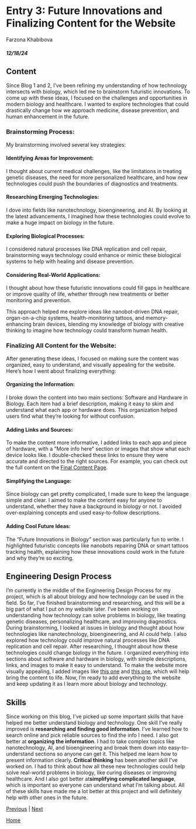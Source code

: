 # Entry 3: Future Innovations and Finalizing Content for the Website
Farzona Khabibova 
##### 12/18/24

## Content
Since Blog 1 and 2, I’ve been refining my understanding of how technology intersects with biology, which led me to brainstorm futuristic innovations. To come up with these ideas, I focused on the challenges and opportunities in modern biology and healthcare. I wanted to explore technologies that could drastically change how we approach medicine, disease prevention, and human enhancement in the future.

### Brainstorming Process:
My brainstorming involved several key strategies:

#### Identifying Areas for Improvement:
I thought about current medical challenges, like the limitations in treating genetic diseases, the need for more personalized healthcare, and how new technologies could push the boundaries of diagnostics and treatments.

#### Researching Emerging Technologies:
I dove into fields like nanotechnology, bioengineering, and AI. By looking at the latest advancements, I imagined how these technologies could evolve to make a huge impact on biology in the future.

#### Exploring Biological Processes:
I considered natural processes like DNA replication and cell repair, brainstorming ways technology could enhance or mimic these biological systems to help with healing and disease prevention.

#### Considering Real-World Applications:
I thought about how these futuristic innovations could fill gaps in healthcare or improve quality of life, whether through new treatments or better monitoring and prevention.

This approach helped me explore ideas like nanobot-driven DNA repair, organ-on-a-chip systems, health-monitoring tattoos, and memory-enhancing brain devices, blending my knowledge of biology with creative thinking to imagine how technology could transform human health.

### Finalizing All Content for the Website:
After generating these ideas, I focused on making sure the content was organized, easy to understand, and visually appealing for the website. Here’s how I went about finalizing everything:

#### Organizing the Information:
I broke down the content into two main sections: Software and Hardware in Biology. Each item had a brief description, making it easy to skim and understand what each app or hardware does. This organization helped users find what they’re looking for without confusion.

#### Adding Links and Sources:
To make the content more informative, I added links to each app and piece of hardware, with a "More info here" section or images that show what each device looks like. I double-checked these links to ensure they were accurate and directed to the right sources. For example, you can check out the full content on the [Final Content Page](https://docs.google.com/document/d/1ZA2PeJ4g9qTsPonNAOP5gqhc6yjXQF6QuSu2CQZkNUM/edit?tab=t.0).

#### Simplifying the Language:
Since biology can get pretty complicated, I made sure to keep the language simple and clear. I aimed to make the content easy for anyone to understand, whether they have a background in biology or not. I avoided over-explaining concepts and used easy-to-follow descriptions.

#### Adding Cool Future Ideas:
The “Future Innovations in Biology” section was particularly fun to write. I highlighted futuristic concepts like nanobots repairing DNA or smart tattoos tracking health, explaining how these innovations could work in the future and why they’re so exciting.

## Engineering Design Process
I’m currently in the middle of the Engineering Design Process for my project, which is all about biology and how technology can be used in the field. So far, I’ve finished brainstorming and researching, and this will be a big part of what I put on my website later. I’ve been working on understanding how technology can solve problems in biology, like treating genetic diseases, personalizing healthcare, and improving diagnostics. During brainstorming, I looked at issues in biology and thought about how technologies like nanotechnology, bioengineering, and AI could help. I also explored how technology could improve natural processes like DNA replication and cell repair. After researching, I thought about how these technologies could change biology in the future. I organized everything into sections about software and hardware in biology, with simple descriptions, links, and images to make it easy to understand. To make the website more visually appealing, I added images like [this one](https://encrypted-tbn0.gstatic.com/images?q=tbn:ANd9GcSUWavYVAXZQwWf8FqIyCnqJCMRphzsvGLAsg&s) and [this one](https://encrypted-tbn0.gstatic.com/images?q=tbn:ANd9GcS8orQE9I7qbzXqY0UuPtRjcEQwsc28Tast_w&s), which will help bring the content to life. Now, I’m ready to add everything to the website and keep updating it as I learn more about biology and technology.

## Skills 
Since working on this blog, I've picked up some important skills that have helped me better understand biology and technology. One skill I’ve really improved is **researching and finding good information**. I’ve learned how to search online and pick reliable sources to find the info I need. I also got better at **organizing the information**. I had to take complex topics like nanotechnology, AI, and bioengineering and break them down into easy-to-understand sections so anyone can get it. This helped me learn how to present information clearly. **Critical thinking** has been another skill I’ve worked on. I had to think about how all these new technologies could help solve real-world problems in biology, like curing diseases or improving healthcare. And I also got better at**simplifying complicated language**, which is important so everyone can understand what I’m talking about. All of these skills have made me a lot better at this project and will definitely help with other ones in the future.

[Previous](entry02.md) | [Next](entry04.md)

[Home](../README.md)
